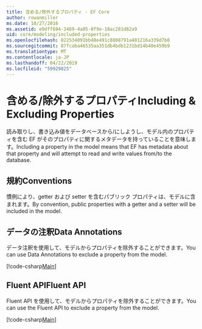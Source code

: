 ```yaml
---
title: 含める/除外するプロパティ - EF Core
author: rowanmiller
ms.date: 10/27/2016
ms.assetid: e9dff604-3469-4a05-8f9e-18ac281d82a9
uid: core/modeling/included-properties
ms.openlocfilehash: 022534091bb48e491c8808791a401216a339d7b0
ms.sourcegitcommit: 87fcaba46535aa351db4bdb1231bd14b40e459b9
ms.translationtype: MT
ms.contentlocale: ja-JP
ms.lasthandoff: 04/22/2019
ms.locfileid: "59929825"
---
```

# <a name="including--excluding-properties"></a><span data-ttu-id="0de56-102">含める/除外するプロパティ</span><span class="sxs-lookup"><span data-stu-id="0de56-102">Including & Excluding Properties</span></span>

<span data-ttu-id="0de56-103">読み取りし、書き込み値をデータベースから/にしようし、モデル内のプロパティを含む EF がそのプロパティに関するメタデータを持っていることを意味します。</span><span class="sxs-lookup"><span data-stu-id="0de56-103">Including a property in the model means that EF has metadata about that property and will attempt to read and write values from/to the database.</span></span>

## <a name="conventions"></a><span data-ttu-id="0de56-104">規約</span><span class="sxs-lookup"><span data-stu-id="0de56-104">Conventions</span></span>

<span data-ttu-id="0de56-105">慣例により、getter および setter を含むパブリック プロパティは、モデルに含まれます。</span><span class="sxs-lookup"><span data-stu-id="0de56-105">By convention, public properties with a getter and a setter will be included in the model.</span></span>

## <a name="data-annotations"></a><span data-ttu-id="0de56-106">データの注釈</span><span class="sxs-lookup"><span data-stu-id="0de56-106">Data Annotations</span></span>

<span data-ttu-id="0de56-107">データ注釈を使用して、モデルからプロパティを除外することができます。</span><span class="sxs-lookup"><span data-stu-id="0de56-107">You can use Data Annotations to exclude a property from the model.</span></span>

[!code-csharp[Main](../../../samples/core/Modeling/DataAnnotations/Samples/IgnoreProperty.cs?highlight=17)]

## <a name="fluent-api"></a><span data-ttu-id="0de56-108">Fluent API</span><span class="sxs-lookup"><span data-stu-id="0de56-108">Fluent API</span></span>

<span data-ttu-id="0de56-109">Fluent API を使用して、モデルからプロパティを除外することができます。</span><span class="sxs-lookup"><span data-stu-id="0de56-109">You can use the Fluent API to exclude a property from the model.</span></span>

[!code-csharp[Main](../../../samples/core/Modeling/FluentAPI/Samples/IgnoreProperty.cs?highlight=12,13)]
